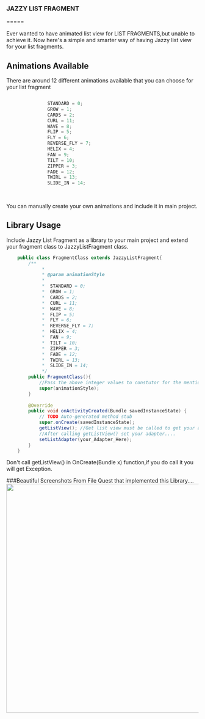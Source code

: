 ### JAZZY LIST FRAGMENT
=====

Ever wanted to have animated list view for LIST FRAGMENTS,but unable to achieve it.
Now here's a simple and smarter way of having Jazzy list view for your list fragments.

Animations Available
--------
There are around 12 different animations available that you can choose for your list fragment
```java

    	       STANDARD = 0;
		       GROW = 1;
		       CARDS = 2;
		       CURL = 11;
		       WAVE = 8;
		       FLIP = 5;
		       FLY = 6;
		       REVERSE_FLY = 7;
		       HELIX = 4;
		       FAN = 9;
		       TILT = 10;
		       ZIPPER = 3;
		       FADE = 12;
		       TWIRL = 13;
		       SLIDE_IN = 14;
		
	
```
You can manually create your own animations and include it in main project.

Library Usage
-----
Include Jazzy List Fragment as a library to your main project and extend your fragment class to JazzyListFragment class.
```java
	public class FragmentClass extends JazzyListFragment{
		/**
			 * 
			 * @param animationStyle
			 * 
			 *  STANDARD = 0;
		     *  GROW = 1;
		     *  CARDS = 2;
		     *  CURL = 11;
		     *  WAVE = 8;
		     *  FLIP = 5;
		     *  FLY = 6;
		     *  REVERSE_FLY = 7;
		     *  HELIX = 4;
		     *  FAN = 9;
		     *  TILT = 10;
		     *  ZIPPER = 3;
		     *  FADE = 12;
		     *  TWIRL = 13;
		     *  SLIDE_IN = 14;
			 */
		public FragmentClass(){
			//Pass the above integer values to constutor for the mentioned animation styles...
			super(animationStyle);
		}
		
		@Override
		public void onActivityCreated(Bundle savedInstanceState) {
			// TODO Auto-generated method stub
			super.onCreate(savedInstanceState);
			getListView(); //Get list view must be called to get your animations working....
			//After calling getListView() set your adapter....
			setListAdapter(your_Adapter_Here);
		}
	}
```
Don't call getListView() in OnCreate(Bundle x) function,if you do call it you will get Exception.

###Beautiful Screenshots From File Quest that implemented this Library.... 
<img src="http://s9.postimg.org/exkfopq8f/Untitled.png" width="720px" height="600px"/>
